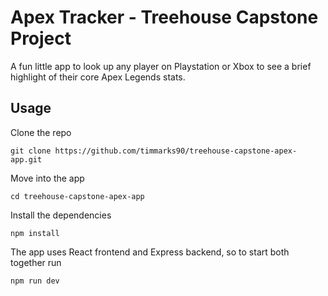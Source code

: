# Apex Tracker - Treehouse Capstone Project
A fun little app to look up any player on Playstation or Xbox to see a brief highlight of their core Apex Legends stats.

## Usage

Clone the repo
```
git clone https://github.com/timmarks90/treehouse-capstone-apex-app.git
```
Move into the app
```
cd treehouse-capstone-apex-app
```
Install the dependencies
```
npm install
```
The app uses React frontend and Express backend, so to start both together run
```
npm run dev
```
